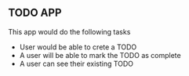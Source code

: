 ## TODO APP 

This app would do the following tasks
- User would be able to crete a TODO
- A user will be able to mark the TODO as complete
- A user can see their existing TODO